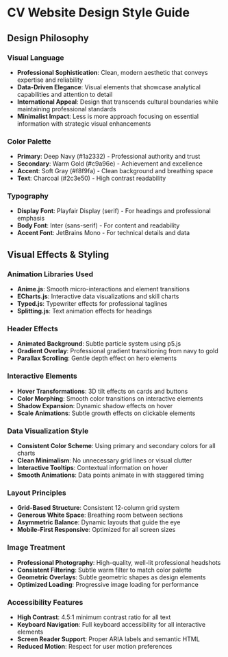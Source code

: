 # CV Website Design Style Guide

## Design Philosophy

### Visual Language
- **Professional Sophistication**: Clean, modern aesthetic that conveys expertise and reliability
- **Data-Driven Elegance**: Visual elements that showcase analytical capabilities and attention to detail
- **International Appeal**: Design that transcends cultural boundaries while maintaining professional standards
- **Minimalist Impact**: Less is more approach focusing on essential information with strategic visual enhancements

### Color Palette
- **Primary**: Deep Navy (#1a2332) - Professional authority and trust
- **Secondary**: Warm Gold (#c9a96e) - Achievement and excellence
- **Accent**: Soft Gray (#f8f9fa) - Clean background and breathing space
- **Text**: Charcoal (#2c3e50) - High contrast readability

### Typography
- **Display Font**: Playfair Display (serif) - For headings and professional emphasis
- **Body Font**: Inter (sans-serif) - For content and readability
- **Accent Font**: JetBrains Mono - For technical details and data

## Visual Effects & Styling

### Animation Libraries Used
- **Anime.js**: Smooth micro-interactions and element transitions
- **ECharts.js**: Interactive data visualizations and skill charts
- **Typed.js**: Typewriter effects for professional taglines
- **Splitting.js**: Text animation effects for headings

### Header Effects
- **Animated Background**: Subtle particle system using p5.js
- **Gradient Overlay**: Professional gradient transitioning from navy to gold
- **Parallax Scrolling**: Gentle depth effect on hero elements

### Interactive Elements
- **Hover Transformations**: 3D tilt effects on cards and buttons
- **Color Morphing**: Smooth color transitions on interactive elements
- **Shadow Expansion**: Dynamic shadow effects on hover
- **Scale Animations**: Subtle growth effects on clickable elements

### Data Visualization Style
- **Consistent Color Scheme**: Using primary and secondary colors for all charts
- **Clean Minimalism**: No unnecessary grid lines or visual clutter
- **Interactive Tooltips**: Contextual information on hover
- **Smooth Animations**: Data points animate in with staggered timing

### Layout Principles
- **Grid-Based Structure**: Consistent 12-column grid system
- **Generous White Space**: Breathing room between sections
- **Asymmetric Balance**: Dynamic layouts that guide the eye
- **Mobile-First Responsive**: Optimized for all screen sizes

### Image Treatment
- **Professional Photography**: High-quality, well-lit professional headshots
- **Consistent Filtering**: Subtle warm filter to match color palette
- **Geometric Overlays**: Subtle geometric shapes as design elements
- **Optimized Loading**: Progressive image loading for performance

### Accessibility Features
- **High Contrast**: 4.5:1 minimum contrast ratio for all text
- **Keyboard Navigation**: Full keyboard accessibility for all interactive elements
- **Screen Reader Support**: Proper ARIA labels and semantic HTML
- **Reduced Motion**: Respect for user motion preferences